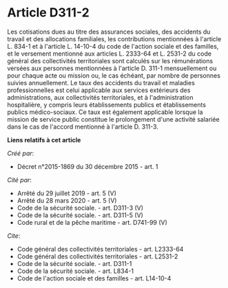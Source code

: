 # Article D311-2

Les cotisations dues au titre des assurances sociales, des accidents du travail et des allocations familiales, les
contributions mentionnées à l'article L. 834-1 et à l'article L. 14-10-4 du code de l'action sociale et des familles, et le
versement mentionné aux articles L. 2333-64 et L. 2531-2 du code général des collectivités territoriales sont calculés sur
les rémunérations versées aux personnes mentionnées à l'article D. 311-1 mensuellement ou pour chaque acte ou mission ou, le
cas échéant, par nombre de personnes suivies annuellement. Le taux des accidents du travail et maladies professionnelles est
celui applicable aux services extérieurs des administrations, aux collectivités territoriales, et à l'administration
hospitalière, y compris leurs établissements publics et établissements publics médico-sociaux. Ce taux est également
applicable lorsque la mission de service public constitue le prolongement d'une activité salariée dans le cas de l'accord
mentionné à l'article D. 311-3.

**Liens relatifs à cet article**

_Créé par_:

  - Décret n°2015-1869 du 30 décembre 2015 - art. 1

_Cité par_:

  - Arrêté du 29 juillet 2019 - art. 5 (V)
  - Arrêté du 28 mars 2020 - art. 5 (V)
  - Code de la sécurité sociale. - art. D311-3 (V)
  - Code de la sécurité sociale. - art. D311-5 (V)
  - Code rural et de la pêche maritime - art. D741-99 (V)

_Cite_:

  - Code général des collectivités territoriales - art. L2333-64
  - Code général des collectivités territoriales - art. L2531-2
  - Code de la sécurité sociale. - art. D311-1
  - Code de la sécurité sociale. - art. L834-1
  - Code de l'action sociale et des familles - art. L14-10-4
